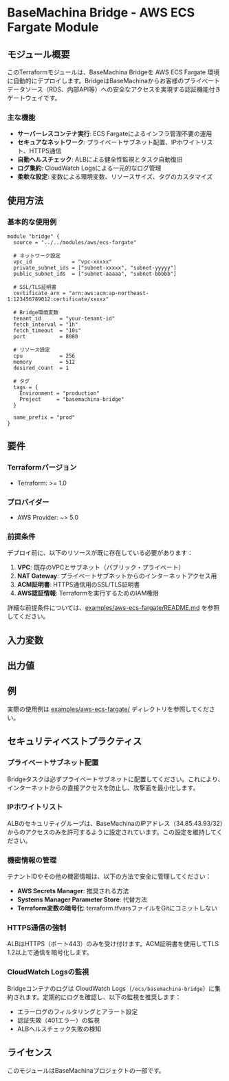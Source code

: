 # BaseMachina Bridge - AWS ECS Fargate Module

## モジュール概要

このTerraformモジュールは、BaseMachina Bridgeを AWS ECS Fargate 環境に自動的にデプロイします。BridgeはBaseMachinaからお客様のプライベートデータソース（RDS、内部API等）への安全なアクセスを実現する認証機能付きゲートウェイです。

### 主な機能

- **サーバーレスコンテナ実行**: ECS Fargateによるインフラ管理不要の運用
- **セキュアなネットワーク**: プライベートサブネット配置、IPホワイトリスト、HTTPS通信
- **自動ヘルスチェック**: ALBによる健全性監視とタスク自動復旧
- **ログ集約**: CloudWatch Logsによる一元的なログ管理
- **柔軟な設定**: 変数による環境変数、リソースサイズ、タグのカスタマイズ

## 使用方法

### 基本的な使用例

```hcl
module "bridge" {
  source = "../../modules/aws/ecs-fargate"

  # ネットワーク設定
  vpc_id             = "vpc-xxxxx"
  private_subnet_ids = ["subnet-xxxxx", "subnet-yyyyy"]
  public_subnet_ids  = ["subnet-aaaaa", "subnet-bbbbb"]

  # SSL/TLS証明書
  certificate_arn = "arn:aws:acm:ap-northeast-1:123456789012:certificate/xxxxx"

  # Bridge環境変数
  tenant_id      = "your-tenant-id"
  fetch_interval = "1h"
  fetch_timeout  = "10s"
  port           = 8080

  # リソース設定
  cpu            = 256
  memory         = 512
  desired_count  = 1

  # タグ
  tags = {
    Environment = "production"
    Project     = "basemachina-bridge"
  }

  name_prefix = "prod"
}
```

## 要件

### Terraformバージョン

- Terraform: >= 1.0

### プロバイダー

- AWS Provider: ~> 5.0

### 前提条件

デプロイ前に、以下のリソースが既に存在している必要があります：

1. **VPC**: 既存のVPCとサブネット（パブリック・プライベート）
2. **NAT Gateway**: プライベートサブネットからのインターネットアクセス用
3. **ACM証明書**: HTTPS通信用のSSL/TLS証明書
4. **AWS認証情報**: Terraformを実行するためのIAM権限

詳細な前提条件については、[examples/aws-ecs-fargate/README.md](../../examples/aws-ecs-fargate/README.md) を参照してください。

## 入力変数

<!-- BEGIN_TF_DOCS -->
<!-- terraform-docsで自動生成される予定 -->
<!-- END_TF_DOCS -->

## 出力値

<!-- BEGIN_TF_DOCS -->
<!-- terraform-docsで自動生成される予定 -->
<!-- END_TF_DOCS -->

## 例

実際の使用例は [examples/aws-ecs-fargate/](../../examples/aws-ecs-fargate/) ディレクトリを参照してください。

## セキュリティベストプラクティス

### プライベートサブネット配置

Bridgeタスクは必ずプライベートサブネットに配置してください。これにより、インターネットからの直接アクセスを防止し、攻撃面を最小化します。

### IPホワイトリスト

ALBのセキュリティグループは、BaseMachinaのIPアドレス（34.85.43.93/32）からのアクセスのみを許可するように設定されています。この設定を維持してください。

### 機密情報の管理

テナントIDやその他の機密情報は、以下の方法で安全に管理してください：

- **AWS Secrets Manager**: 推奨される方法
- **Systems Manager Parameter Store**: 代替方法
- **Terraform変数の暗号化**: terraform.tfvarsファイルをGitにコミットしない

### HTTPS通信の強制

ALBはHTTPS（ポート443）のみを受け付けます。ACM証明書を使用してTLS 1.2以上で通信を暗号化します。

### CloudWatch Logsの監視

Bridgeコンテナのログは CloudWatch Logs（`/ecs/basemachina-bridge`）に集約されます。定期的にログを確認し、以下の監視を推奨します：

- エラーログのフィルタリングとアラート設定
- 認証失敗（401エラー）の監視
- ALBヘルスチェック失敗の検知

## ライセンス

このモジュールはBaseMachinaプロジェクトの一部です。
